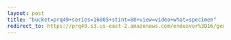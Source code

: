 ```yaml
---
layout: post
title: "bucket=prq49+series=16005+stint=80+view=video+what=specimen"
redirect_to: https://prq49.s3.us-east-2.amazonaws.com/endeavor%3D16/genomes/stage%3D0%2Bwhat%3Dgenerated/stint%3D80/series%3D16005/a%3Dgenome%2Bcriteria%3Dabundance%2Bmorph%3Dwildtype%2Bproc%3D0%2Bseries%3D16005%2Bstint%3D80%2Bthread%3D0%2Bvariation%3Dmaster%2Bext%3D.json.gz
---
```

